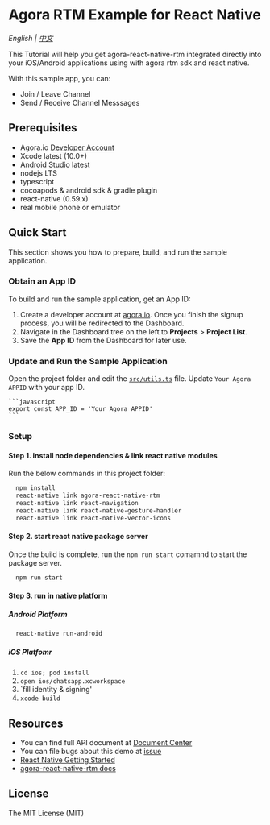 # Agora RTM Example for React Native

*English | [中文](README.zh.md)*

This Tutorial will help you get agora-react-native-rtm integrated directly into your iOS/Android applications using with agora rtm sdk and react native.

With this sample app, you can:

- Join / Leave Channel
- Send / Receive Channel Messsages

## Prerequisites
- Agora.io [Developer Account](https://dashboard.agora.io/signin/)
- Xcode latest (10.0+)
- Android Studio latest
- nodejs LTS
- typescript
- cocoapods & android sdk & gradle plugin
- react-native (0.59.x)
- real mobile phone or emulator

## Quick Start

This section shows you how to prepare, build, and run the sample application.

### Obtain an App ID

To build and run the sample application, get an App ID:
1. Create a developer account at [agora.io](https://dashboard.agora.io/signin/). Once you finish the signup process, you will be redirected to the Dashboard.
2. Navigate in the Dashboard tree on the left to **Projects** > **Project List**.
3. Save the **App ID** from the Dashboard for later use.

### Update and Run the Sample Application
Open the project folder and edit the [`src/utils.ts`](https://github.com/AgoraIO/RN-SDK-RTM/tree/master/examples/chatsapp/src/utils.ts) file. Update `Your Agora APPID` with your app ID.

    ```javascript
    export const APP_ID = 'Your Agora APPID'
    ```
### Setup
#### Step 1. install node dependencies & link react native modules
Run the below commands in this project folder:
```bash
  npm install
  react-native link agora-react-native-rtm
  react-native link react-navigation
  react-native link react-native-gesture-handler
  react-native link react-native-vector-icons
```

#### Step 2. start react native package server
Once the build is complete, run the `npm run start` comamnd to start the package server.
```bash
  npm run start
```

#### Step 3. run in native platform

##### Android Platform

```bash
  react-native run-android
```

##### iOS Platfomr
  1. `cd ios; pod install`
  2. `open ios/chatsapp.xcworkspace`
  3. `fill identity & signing'
  4. `xcode build`


## Resources
* You can find full API document at [Document Center](https://docs.agora.io/en/)
* You can file bugs about this demo at [issue](https://github.com/AgoraIO/RN-SDK-RTM/issues)
* [React Native Getting Started](https://facebook.github.io/react-native/docs/getting-started.html)
* [agora-react-native-rtm docs](https://agoraio.github.io/RN-SDK-RTM/latest/)


## License

The MIT License (MIT)
